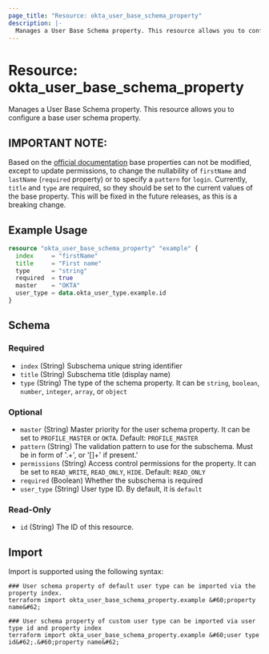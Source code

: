```yaml
---
page_title: "Resource: okta_user_base_schema_property"
description: |-
  Manages a User Base Schema property. This resource allows you to configure a base user schema property.
---
```


# Resource: okta_user_base_schema_property

Manages a User Base Schema property. This resource allows you to configure a base user schema property.

## IMPORTANT NOTE: 

Based on the [official documentation](https://developer.okta.com/docs/reference/api/schemas/#user-profile-base-subschema)
base properties can not be modified, except to update permissions, to change the nullability of `firstName` and 
`lastName` (`required` property) or to specify a `pattern` for `login`. Currently, `title` and `type` are required, so
they should be set to the current values of the base property. This will be fixed in the future releases, as this is 
a breaking change.

## Example Usage

```terraform
resource "okta_user_base_schema_property" "example" {
  index     = "firstName"
  title     = "First name"
  type      = "string"
  required  = true
  master    = "OKTA"
  user_type = data.okta_user_type.example.id
}
```

<!-- schema generated by tfplugindocs -->
## Schema

### Required

- `index` (String) Subschema unique string identifier
- `title` (String) Subschema title (display name)
- `type` (String) The type of the schema property. It can be `string`, `boolean`, `number`, `integer`, `array`, or `object`

### Optional

- `master` (String) Master priority for the user schema property. It can be set to `PROFILE_MASTER` or `OKTA`. Default: `PROFILE_MASTER`
- `pattern` (String) The validation pattern to use for the subschema. Must be in form of '.+', or '[<pattern>]+' if present.'
- `permissions` (String) Access control permissions for the property. It can be set to `READ_WRITE`, `READ_ONLY`, `HIDE`. Default: `READ_ONLY`
- `required` (Boolean) Whether the subschema is required
- `user_type` (String) User type ID. By default, it is `default`

### Read-Only

- `id` (String) The ID of this resource.

## Import

Import is supported using the following syntax:

```shell
### User schema property of default user type can be imported via the property index.
terraform import okta_user_base_schema_property.example &#60;property name&#62;

### User schema property of custom user type can be imported via user type id and property index
terraform import okta_user_base_schema_property.example &#60;user type id&#62;.&#60;property name&#62;
```